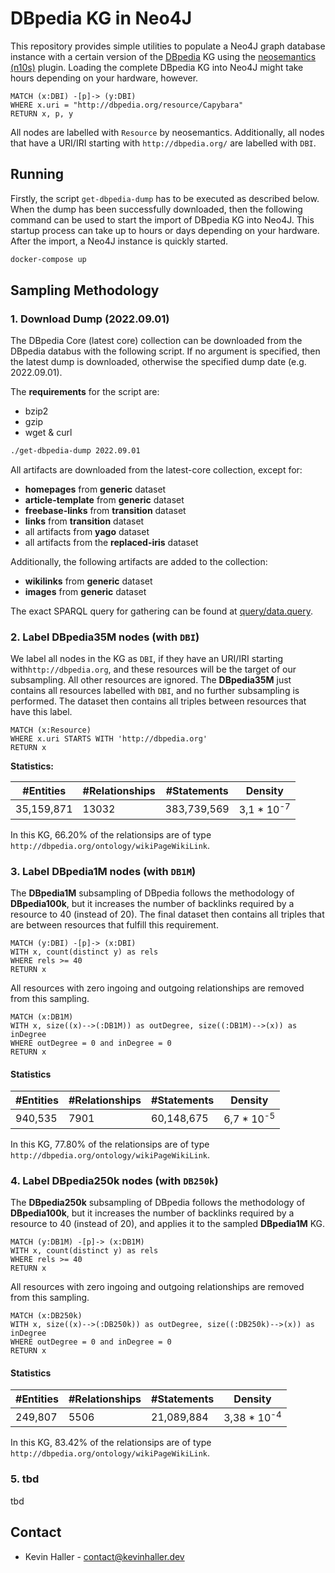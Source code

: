 # DBpedia KG in Neo4J

This repository provides simple utilities to populate a Neo4J graph database
instance with a certain version of the [DBpedia](https://www.dbpedia.org/) KG
using the [neosemantics (n10s)](https://neo4j.com/labs/neosemantics/) plugin.
Loading the complete DBpedia KG into Neo4J might take hours depending on your
hardware, however.

```cypher
MATCH (x:DBI) -[p]-> (y:DBI)
WHERE x.uri = "http://dbpedia.org/resource/Capybara"
RETURN x, p, y
```

All nodes are labelled with `Resource` by neosemantics. Additionally, all nodes
that have a URI/IRI starting with `http://dbpedia.org/` are labelled with `DBI`.

## Running

Firstly, the script `get-dbpedia-dump` has to be executed as described below.
When the dump has been successfully downloaded, then the following command can
be used to start the import of DBpedia KG into Neo4J. This startup process can
take up to hours or days depending on your hardware. After the import, a Neo4J
instance is quickly started.

```bash
docker-compose up
```

## Sampling Methodology

### 1. Download Dump (2022.09.01)

The DBpedia Core (latest core) collection can be downloaded from the DBpedia
databus with the following script. If no argument is specified, then the
latest dump is downloaded, otherwise the specified dump date (e.g. 2022.09.01).

The **requirements** for the script are:
* bzip2
* gzip
* wget & curl

```bash
./get-dbpedia-dump 2022.09.01
```

All artifacts are downloaded from the latest-core collection, except for:
* **homepages** from **generic** dataset
* **article-template** from **generic** dataset
* **freebase-links** from **transition** dataset
* **links** from **transition** dataset
* all artifacts from **yago** dataset
* all artifacts from the **replaced-iris** dataset

Additionally, the following artifacts are added to the collection:
* **wikilinks** from **generic** dataset
* **images** from **generic** dataset

The exact SPARQL query for gathering can be found at
[query/data.query](query/data.query).

### 2. Label DBpedia35M nodes (with `DBI`)

We label all nodes in the KG as `DBI`, if they have an URI/IRI starting
with`http://dbpedia.org`, and these resources will be the target of our
subsampling. All other resources are ignored. The **DBpedia35M** just contains
all resources labelled with `DBI`, and no further subsampling is performed. The
dataset then contains all triples between resources that have this label.

```cypher
MATCH (x:Resource)
WHERE x.uri STARTS WITH 'http://dbpedia.org'
RETURN x
```

**Statistics:**

| **#Entities** | **#Relationships** | **#Statements** |   **Density**          |
| ------------- | ------------------ | --------------- | ---------------------- |
| 35,159,871    | 13032              | 383,739,569     |  3,1 * 10<sup>-7</sup> |

In this KG, 66.20% of the relationsips are of type
`http://dbpedia.org/ontology/wikiPageWikiLink`.

### 3. Label DBpedia1M nodes (with `DB1M`)

The **DBpedia1M** subsampling of DBpedia follows the methodology of 
**DBpedia100k**, but it increases the number of backlinks required by a resource
to 40 (instead of 20). The final dataset then contains all triples that are
between resources that fulfill this requirement.

```cypher
MATCH (y:DBI) -[p]-> (x:DBI)
WITH x, count(distinct y) as rels
WHERE rels >= 40
RETURN x
```

All resources with zero ingoing and outgoing relationships are removed from
this sampling.

```cypher
MATCH (x:DB1M)
WITH x, size((x)-->(:DB1M)) as outDegree, size((:DB1M)-->(x)) as inDegree
WHERE outDegree = 0 and inDegree = 0
RETURN x
```

#### Statistics

| **#Entities** | **#Relationships** | **#Statements** | **Density**            |
| ------------- | ------------------ | --------------- | ---------------------- |
| 940,535       | 7901               | 60,148,675      | 6,7 * 10<sup>-5</sup>  |


In this KG, 77.80% of the relationsips are of type `http://dbpedia.org/ontology/wikiPageWikiLink`.

### 4. Label DBpedia250k nodes (with `DB250k`)

The **DBpedia250k** subsampling of DBpedia follows the methodology of 
**DBpedia100k**, but it increases the number of backlinks required by a resource
to 40 (instead of 20), and applies it to the sampled **DBpedia1M** KG.

```cypher
MATCH (y:DB1M) -[p]-> (x:DB1M)
WITH x, count(distinct y) as rels
WHERE rels >= 40
RETURN x
```

All resources with zero ingoing and outgoing relationships are removed from this
sampling.

```cypher
MATCH (x:DB250k)
WITH x, size((x)-->(:DB250k)) as outDegree, size((:DB250k)-->(x)) as inDegree
WHERE outDegree = 0 and inDegree = 0
RETURN x
```

#### Statistics

| **#Entities** | **#Relationships** | **#Statements** | **Density**            |
| ------------- | ------------------ | --------------- | ---------------------- |
| 249,807       | 5506               | 21,089,884      | 3,38 * 10<sup>-4</sup> |

In this KG, 83.42% of the relationsips are of type
`http://dbpedia.org/ontology/wikiPageWikiLink`.

### 5. tbd

tbd

## Contact

* Kevin Haller - [contact@kevinhaller.dev](contact@kevinhaller.dev)